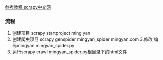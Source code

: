 [参考教程 scrapy中文网](http://www.scrapyd.cn/doc/140.html)
### 流程
1. 创建项目 scrapy startproject ming
yan
2. 创建爬虫项目   scrapy genspider
 mingyan_spider mingyan.com
3.修改 编码mingyan.mingyan_spider.py
4. 运行scrapy crawl mingyan_spider.py根目录下的html文件